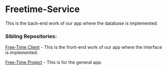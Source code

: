 # Freetime-Service
This is the back-end work of our app where the database is implemented.

### Sibling Repositories:

[Free-Time Client](https://github.com/calvin-cs262-fall2020-teamD/freetime-client) - This is the front-end work of our app where the interface is implemented.

[Free-Time Project](https://github.com/calvin-cs262-fall2020-teamD/freetime-project) - This is for the general app.
